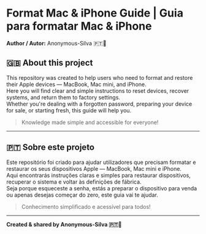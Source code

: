 # Format Mac & iPhone Guide | Guia para formatar Mac & iPhone

**Author / Autor:** Anonymous-Silva 🇵🇹🚀  

## 🇬🇧 About this project
This repository was created to help users who need to format and restore their Apple devices — MacBook, Mac mini, and iPhone.  
Here you will find clear and simple instructions to reset devices, recover systems, and return them to factory settings.  
Whether you're dealing with a forgotten password, preparing your device for sale, or starting fresh, this guide will help you.  

> Knowledge made simple and accessible for everyone!  

---

## 🇵🇹 Sobre este projeto
Este repositório foi criado para ajudar utilizadores que precisam formatar e restaurar os seus dispositivos Apple — MacBook, Mac mini e iPhone.  
Aqui encontrarás instruções claras e simples para restaurar dispositivos, recuperar o sistema e voltar às definições de fábrica.  
Seja porque esqueceste a senha, estás a preparar o dispositivo para venda ou apenas desejas começar do zero, este guia vai te ajudar.  

> Conhecimento simplificado e acessível para todos!  

---

**Created & shared by Anonymous-Silva 🇵🇹🚀**
